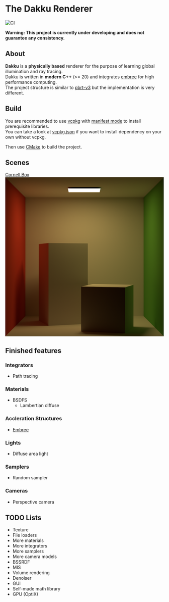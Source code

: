 # The Dakku Renderer

[![CI](https://github.com/xehoth/dakku/actions/workflows/build.yml/badge.svg)](https://github.com/xehoth/dakku/actions/workflows/build.yml)

**Warning: This project is currently under developing and does not guarantee any consistency.**

## About

**Dakku** is a **physically based** renderer for the purpose of learning global illumination and ray tracing.   
Dakku is written in **modern C++** (>= 20) and integrates [embree](https://github.com/embree/embree) for high performance computing.   
The project structure is similar to [pbrt-v3](https://github.com/mmp/pbrt-v3) but the implementation is very different.

## Build

You are recommended to use [vcpkg](https://github.com/microsoft/vcpkg) with [manifest mode](https://github.com/microsoft/vcpkg/blob/master/docs/specifications/manifests.md) to install prerequisite libraries.  
You can take a look at [vcpkg.json](vcpkg.json) if you want to install dependency on your own without vcpkg.

Then use [CMake](https://cmake.org/) to build the project.

## Scenes

[Cornell Box](scenes/cornell_box/cornell_box.json)
![Cornell Box](scenes/cornell_box/cornell_box.png)

## Finished features

### Integrators

- Path tracing

### Materials

- BSDFS
  - Lambertian diffuse

### Accleration Structures

- [Embree](https://github.com/embree/embree)

### Lights

- Diffuse area light

### Samplers

- Random sampler

### Cameras

- Perspective camera

## TODO Lists

- Texture
- File loaders
- More materials
- More integrators
- More samplers
- More camera models
- BSSRDF
- MIS
- Volume rendering
- Denoiser
- GUI
- Self-made math library
- GPU (OptiX)

